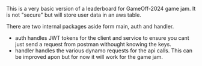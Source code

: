 This is a very basic version of a leaderboard for GameOff-2024 game jam. It is not "secure" but will store user data in an aws table. 

There are two internal packages aside form main, auth and handler. 
- auth handles JWT tokens for the client and service to ensure you cant just send a request from postman withought knowing the keys.
- handler handles the various dynamo requests for the api calls. 
This can be improved apon but for now it will work for the game jam.